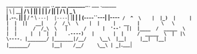 
 _______   _______      ___   .___________. __    __          _______..___________.    ___      .______      
|       \ |   ____|    /   \  |           ||  |  |  |        /       ||           |   /   \     |   _  \     
|  .--.  ||  |__      /  ^  \ `---|  |----`|  |__|  |       |   (----``---|  |----`  /  ^  \    |  |_)  |    
|  |  |  ||   __|    /  /_\  \    |  |     |   __   |        \   \        |  |      /  /_\  \   |      /     
|  '--'  ||  |____  /  _____  \   |  |     |  |  |  |    .----)   |       |  |     /  _____  \  |  |\  \----.
|_______/ |_______|/__/     \__\  |__|     |__|  |__|    |_______/        |__|    /__/     \__\ | _| `._____|
                                                                                                             
